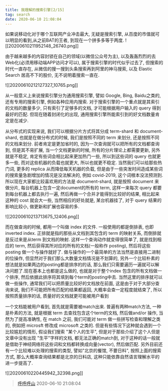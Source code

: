 ```yaml
---
title: 我理解的搜索引擎[2/15]
tag: search
date: 2020-06-10 21:08:04
---
```


如果说移动化对于哪个互联网产业冲击最大, 无疑是搜索引擎, 从百度的市值就可以明显的看到,从之前BAT的王者, 到现在一个拼多多等于两度.
![[20200610211952148_26740.png]]

由于越来越多的内容封锁在自己的领域(以微信公众号为主), 以及轰轰烈烈的去Web化(必须用移动端APP访问才可以), 属于搜索引擎的时代似乎过去了, 但搜索的时代一直存在, 从微信的搜一搜到头条搜索再到阿里的神马搜索, 以及 Elastic Search 居高不下的股价, 无不说明着搜索一直在.

![[20200610212127327_10765.png]]

从一般意义上来说搜索引擎分为通用搜索引擎, 譬如 Google, Bing, Baidu之类的, 还有专用的搜索引擎, 例如各种应用内搜索. 对于搜索引擎的一个重点就是其索引的文档的数量多少, 只有索引了足够多的文档, 才可能根据用户输入的 query 得到最好的匹配. 但现在随着封闭化的出现, 通用搜索引擎所能索引到的好文档数量肯定是在减少.

从分布式的实现来说, 我们可以根据分片方式将其分成 term-shard 和 document-shard, 也就是在做分布式的时候, 我们是按照不同的 term 来划分, 还是按照不同的文档来划分. 前者肯定是更加省时的, 因为一次查询就可以把所有的文档都查询到, 但是其不易扩展, 当一个文档更新的时候, 所有的分片理论上都需要更新, 另外就是不稳定, 肯定有些词会相比起来更加热门一些, 所以到这些词的 query 也就更多一些, 而对这些机器的负载也就更大, 所以也就更不稳定. 当然我们可以给那些热门词, 更多的 replica 从而降低每天机器的负载, 但是由于一些突发时间造成某些词的搜索量急剧增加的情况是没法解决的, 例如 covid-2019, 这个词根本没法预测到. 所以现在大家都比较喜欢用的方法是 document-shard, 就是按照 document 来做分片, 每台机器上包含一定document的所有的 term, 这样一来每次 query 都要到每台机器上都去执行一遍, 然后再做一个合并才能得到比较好的结果, 相比起来这种的 cost 就会大一些, 当然相应的好处就是, 某台机器挂了, 对于 query 结果的影响比较小, 做更新和扩展也容易的多.

![[20200610213713675_12406.png]]

而在做查询的时候, 都用一个叫做 index 的文件. 一般使用的都是倒排表, 也即 inverted index. 正排就是指的那些从文档到其包含的 term 的映射关系, 而倒排就是反过来是从term 到文档的映射. 这样一个查询动作就变得很简单了, 就是找到相应的 term, 然后获得其所对应的所有的文档(一般称作 posting), 然后将这些posting 做一个与操作就好了. 做与操作的一个最简单的方法当然是直接用二进制的位操作, 但显然对于我们那么大数量文档情况是不划算的, 另外一个比较朴素的想法就是如果两边的posting都是排序的的话, 那么我们只需要遍历一遍就可以解决问题了.现在基本上也都是这么做的, 也就是对于整个index 包含的所有文档做一个排序, 然后依据此排序将其填到每个term的posting中去. 当然这里的排序就可以做一些操作, 通常我们可以把质量比较好的文档放在前面, 这是由于对于大部分查询来说, 我们不可能把所有匹配的结果都返回, 大概率会查一定程度就结束了, 所以按照质量排序的话, 质量好的文档就更可能被用户看到

一个文档能被用户看到, 首先就是需要被match出来. 普遍有两种match方法, 一种是朴素的方法, 就是根据 term 去查找包含这个term的文档, 然后做and/or 操作, 当然为了提高准确性, 在 match 之前, 我们可能对 term 做一些拼写检查和理解之类的, 例如把 microsft 修改成 microsoft 之类的. 但是有些情况下这种就会遇到一个比较尴尬的情形, 假设我们搜索 "某个人的生平", 但是对于那些介绍了这个人但是文章中没有出现 "生平"字样的文档, 都无法正确的match到, 对于这种的话一般就是借助于神经网络将这些词和文档都转换成向量(vector), 然后做匹配. 另外目前还有一个比较难以处理的搜索的类型, 譬如"北京的餐馆, 不要日料", 按照上面的搜索方式, 那么大概率查询结果都是北京的日料店, 这种只能依靠自然语言理解水平的进一步提高了.

![[20200610220445942_32398.png]]

> [呼呼呼山](http://code4fun.me)
> 2020-06-10 21:08:04
